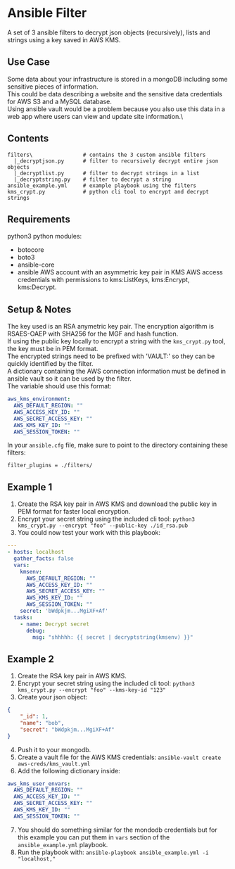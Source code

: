# Ansible Filter 
A set of 3 ansible filters to decrypt json objects (recursively), lists and strings using a key saved in AWS KMS.

## Use Case
Some data about your infrastructure is stored in a mongoDB including some sensitive pieces of information.\
This could be data describing a website and the sensitive data credentials for AWS S3 and a MySQL database.\
Using ansible vault would be a problem because you also use this data in a web app where users can view and update site information.\

## Contents
```
filters\                # contains the 3 custom ansible filters
  |_decryptjson.py      # filter to recursively decrypt entire json objects
  |_decryptlist.py      # filter to decrypt strings in a list
  |_decryptstring.py    # filter to decrypt a string
ansible_example.yml     # example playbook using the filters
kms_crypt.py            # python cli tool to encrypt and decrypt strings
```

## Requirements
python3
python modules:
  - botocore
  - boto3
  - ansible-core
  - ansible
AWS account with an asymmetric key pair in KMS
AWS access credentials with permissions to kms:ListKeys, kms:Encrypt, kms:Decrypt.

## Setup & Notes
The key used is an RSA anymetric key pair. The encryption algorithm is RSAES-OAEP with SHA256 for the MGF and hash function.\
If using the public key locally to encrypt a string with the `kms_crypt.py` tool, the key must be in PEM format.\
The encrypted strings need to be prefixed with 'VAULT:' so they can be quickly identified by the filter.\
A dictionary containing the AWS connection information must be defined in ansible vault so it can be used by the filter.\
The variable should use this format:
```yaml
aws_kms_environment:
  AWS_DEFAULT_REGION: ""
  AWS_ACCESS_KEY_ID: ""
  AWS_SECRET_ACCESS_KEY: ""
  AWS_KMS_KEY_ID: ""
  AWS_SESSION_TOKEN: ""
```
In your `ansible.cfg` file, make sure to point to the directory containing these filters:
```
filter_plugins = ./filters/
```

## Example 1

1. Create the RSA key pair in AWS KMS and download the public key in PEM format for faster local encryption.
2. Encrypt your secret string using the included cli tool: `python3 kms_crypt.py --encrypt "foo" --public-key ./id_rsa.pub`
3. You could now test your work with this playbook:
```yml
---
- hosts: localhost
  gather_facts: false
  vars:
    kmsenv:
      AWS_DEFAULT_REGION: ""
      AWS_ACCESS_KEY_ID: ""
      AWS_SECRET_ACCESS_KEY: ""
      AWS_KMS_KEY_ID: ""
      AWS_SESSION_TOKEN: ""
    secret: 'bWdpkjm...MgiXF+Af'
  tasks:
    - name: Decrypt secret
      debug:
        msg: "shhhhh: {{ secret | decryptstring(kmsenv) }}"
```

## Example 2

1. Create the RSA key pair in AWS KMS.
2. Encrypt your secret string using the included cli tool: `python3 kms_crypt.py --encrypt "foo" --kms-key-id "123"`
3. Create your json object:
```json
{
    "_id": 1, 
    "name": "bob",
    "secret": "bWdpkjm...MgiXF+Af"
}
```
4. Push it to your mongodb.
5. Create a vault file for the AWS KMS credentials: `ansible-vault create aws-creds/kms_vault.yml`
6. Add the following dictionary inside:
```yml
aws_kms_user_envars:
  AWS_DEFAULT_REGION: ""
  AWS_ACCESS_KEY_ID: ""
  AWS_SECRET_ACCESS_KEY: ""
  AWS_KMS_KEY_ID: ""
  AWS_SESSION_TOKEN: ""
```
7. You should do something similar for the mondodb credentials but for this example you can put them in `vars` section of the `ansible_example.yml` playbook. 
8. Run the playbook with: `ansible-playbook ansible_example.yml -i "localhost,"`